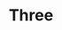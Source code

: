 ---
layout: paintingpage
title: Three
image: three
technique: Acrylic on Canvas
size: 19x24.8 cm
---